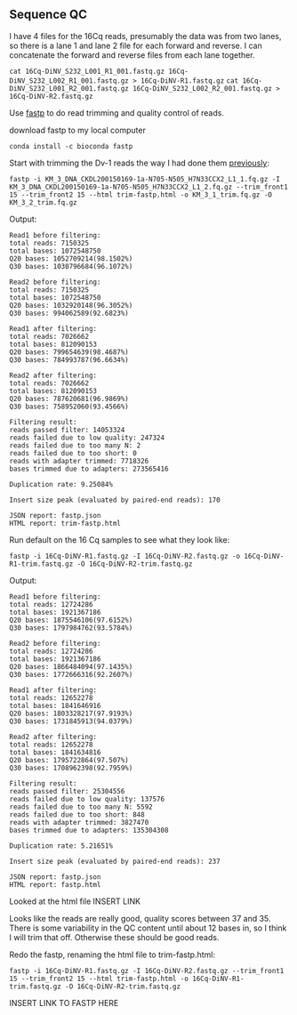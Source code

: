 
## Sequence QC

I have 4 files for the 16Cq reads, presumably the data was from two lanes, so there is a lane 1 and lane 2 file for each forward and reverse. I can concatenate the forward and reverse files from each lane together. 

`cat 16Cq-DiNV_S232_L001_R1_001.fastq.gz 16Cq-DiNV_S232_L002_R1_001.fastq.gz > 16Cq-DiNV-R1.fastq.gz`
`cat 16Cq-DiNV_S232_L001_R2_001.fastq.gz 16Cq-DiNV_S232_L002_R2_001.fastq.gz > 16Cq-DiNV-R2.fastq.gz`

Use [fastp](https://github.com/OpenGene/fastp) to do read trimming and quality control of reads. 

download fastp to my local computer 

`conda install -c bioconda fastp`

Start with trimming the Dv-1 reads the way I had done them [previously](https://github.com/meschedl/DiNV-Dv1-Genome-Integration/blob/main/Data_QC/copy-data-and-fastp.md):

`fastp -i KM_3_DNA_CKDL200150169-1a-N705-N505_H7N33CCX2_L1_1.fq.gz -I KM_3_DNA_CKDL200150169-1a-N705-N505_H7N33CCX2_L1_2.fq.gz --trim_front1 15 --trim_front2 15 --html trim-fastp.html -o KM_3_1_trim.fq.gz -O KM_3_2_trim.fq.gz`

Output:

```
Read1 before filtering:
total reads: 7150325
total bases: 1072548750
Q20 bases: 1052709214(98.1502%)
Q30 bases: 1030796684(96.1072%)

Read2 before filtering:
total reads: 7150325
total bases: 1072548750
Q20 bases: 1032920148(96.3052%)
Q30 bases: 994062589(92.6823%)

Read1 after filtering:
total reads: 7026662
total bases: 812090153
Q20 bases: 799654639(98.4687%)
Q30 bases: 784993787(96.6634%)

Read2 after filtering:
total reads: 7026662
total bases: 812090153
Q20 bases: 787620681(96.9869%)
Q30 bases: 758952060(93.4566%)

Filtering result:
reads passed filter: 14053324
reads failed due to low quality: 247324
reads failed due to too many N: 2
reads failed due to too short: 0
reads with adapter trimmed: 7718326
bases trimmed due to adapters: 273565416

Duplication rate: 9.25084%

Insert size peak (evaluated by paired-end reads): 170

JSON report: fastp.json
HTML report: trim-fastp.html
```

Run default on the 16 Cq samples to see what they look like:

`fastp -i 16Cq-DiNV-R1.fastq.gz -I 16Cq-DiNV-R2.fastq.gz -o 16Cq-DiNV-R1-trim.fastq.gz -O 16Cq-DiNV-R2-trim.fastq.gz`

Output:

```
Read1 before filtering:
total reads: 12724286
total bases: 1921367186
Q20 bases: 1875546106(97.6152%)
Q30 bases: 1797984762(93.5784%)

Read2 before filtering:
total reads: 12724286
total bases: 1921367186
Q20 bases: 1866484094(97.1435%)
Q30 bases: 1772666316(92.2607%)

Read1 after filtering:
total reads: 12652278
total bases: 1841646916
Q20 bases: 1803328217(97.9193%)
Q30 bases: 1731845913(94.0379%)

Read2 after filtering:
total reads: 12652278
total bases: 1841634816
Q20 bases: 1795722864(97.507%)
Q30 bases: 1708962398(92.7959%)

Filtering result:
reads passed filter: 25304556
reads failed due to low quality: 137576
reads failed due to too many N: 5592
reads failed due to too short: 848
reads with adapter trimmed: 3827470
bases trimmed due to adapters: 135304308

Duplication rate: 5.21651%

Insert size peak (evaluated by paired-end reads): 237

JSON report: fastp.json
HTML report: fastp.html
```
Looked at the html file  INSERT LINK

Looks like the reads are really good, quality scores between 37 and 35. There is some variability in the QC content until about 12 bases in, so I think I will trim that off. Otherwise these should be good reads. 

Redo the fastp, renaming the html file to trim-fastp.html:

`fastp -i 16Cq-DiNV-R1.fastq.gz -I 16Cq-DiNV-R2.fastq.gz --trim_front1 15 --trim_front2 15 --html trim-fastp.html -o 16Cq-DiNV-R1-trim.fastq.gz -O 16Cq-DiNV-R2-trim.fastq.gz`

INSERT LINK TO FASTP HERE




